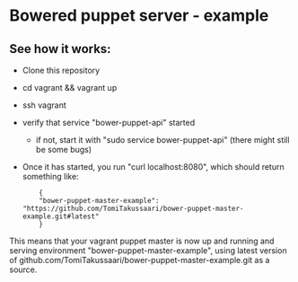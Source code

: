 Bowered puppet server - example
=======

## See how it works:
- Clone this repository
- cd vagrant && vagrant up
- ssh vagrant
- verify that service "bower-puppet-api" started
    - if not, start it with "sudo service bower-puppet-api" (there might still be some bugs)
- Once it has started, you run "curl localhost:8080", which should return something like:


          {
          "bower-puppet-master-example": "https://github.com/TomiTakussaari/bower-puppet-master-example.git#latest"
          }


This means that your vagrant puppet master is now up and running and serving environment 
"bower-puppet-master-example", using latest version of github.com/TomiTakussaari/bower-puppet-master-example.git as a source.
    

